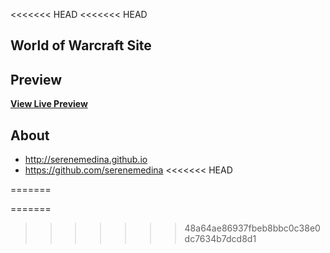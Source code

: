 <<<<<<< HEAD
<<<<<<< HEAD
## World of Warcraft Site

## Preview

**[View Live Preview](https://serenemedina.github.io/)**

## About

* http://serenemedina.github.io
* https://github.com/serenemedina
<<<<<<< HEAD

=======

=======
>>>>>>> 48a64ae86937fbeb8bbc0c38e0dc7634b7dcd8d1
